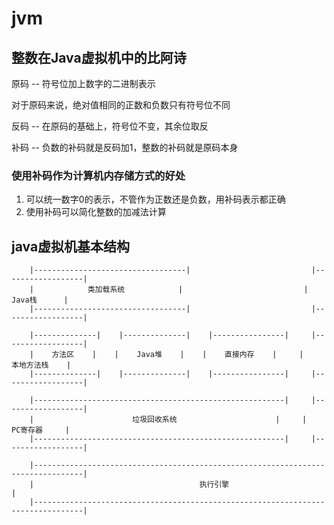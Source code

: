 # jvm

## 整数在Java虚拟机中的比阿诗

原码 -- 符号位加上数字的二进制表示

对于原码来说，绝对值相同的正数和负数只有符号位不同

反码 -- 在原码的基础上，符号位不变，其余位取反

补码 -- 负数的补码就是反码加1，整数的补码就是原码本身


### 使用补码作为计算机内存储方式的好处

1. 可以统一数字0的表示，不管作为正数还是负数，用补码表示都正确
2. 使用补码可以简化整数的加减法计算

## java虚拟机基本结构
```
    |----------------------------------|                           |------------------|
    |            类加载系统            |                           |      Java栈      |
    |----------------------------------|                           |------------------|

    |--------------|    |--------------|    |----------------|     |------------------|
    |    方法区    |    |    Java堆    |    |    直接内存    |     |    本地方法栈    |
    |--------------|    |--------------|    |----------------|     |------------------|
	
    |--------------------------------------------------------|     |------------------|
    |                      垃圾回收系统                      |     |     PC寄存器     |
    |--------------------------------------------------------|     |------------------|

    |---------------------------------------------------------------------------------|
    |                                     执行引擎                                    |
    |---------------------------------------------------------------------------------|
```
